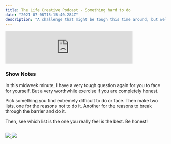 ```yaml
---
title: The Life Creative Podcast - Something hard to do
date: "2021-07-08T15:15:40.284Z"
description: "A challenge that might be tough this time around, but well worth while."
---
```


<iframe src="https://anchor.fm/peter-witham/embed/episodes/Midweek-Minute---Something-hard-to-do--weighing-the-good-and-bad-e13vsd5" height="102px" width="400px" frameborder="0" scrolling="no"></iframe>

### Show Notes

In this midweek minute, I have a very tough question again for you to face for yourself. But a very worthwhile exercise if you are completely honest.

Pick something you find extremely difficult to do or face. Then make two lists, one for the reasons not to do it. Another for the reasons to break through the barrier and do it.

Then, see which list is the one you really feel is the best. Be honest!

<div class="podcastSubscribeButton">
<a href="https://anchor.fm/peter-witham">
<img src="/images/subscribe-to-podcast.png" style="margin: auto;"/>
</a>
<a href="https://www.buymeacoffee.com/pwcom">
<img src="/images/buy-me-a-coffee.png" style="margin: auto; padding-top: 1em;"/>
</a>
</div>
